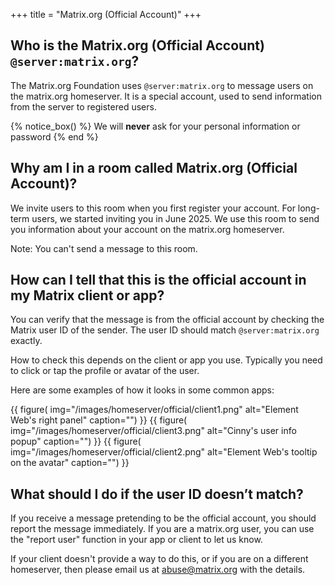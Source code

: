 +++
title = "Matrix.org (Official Account)"
+++

## Who is the Matrix.org (Official Account) `@server:matrix.org`?

The Matrix.org Foundation uses `@server:matrix.org` to message users on the matrix.org homeserver. It is a special account, used to send information from the server to registered users.

{% notice_box() %}
We will <b>never</b> ask for your personal information or password
{% end %}

## Why am I in a room called Matrix.org (Official Account)?

We invite users to this room when you first register your account. For long-term users, we started inviting you in June 2025. We use this room to send you information about your account on the matrix.org homeserver.

Note: You can't send a message to this room.

## How can I tell that this is the official account in my Matrix client or app?

You can verify that the message is from the official account by checking the Matrix user ID of the sender. The user ID should match `@server:matrix.org` exactly.

How to check this depends on the client or app you use. Typically you need to click or tap the profile or avatar of the user.

Here are some examples of how it looks in some common apps:

<div style="display:flex; flex-direction:row; flex-wrap: wrap; gap: 8px; align-items: baseline; justify-content: center;">
{{ figure(
    img="/images/homeserver/official/client1.png"
    alt="Element Web's right panel"
    caption="")
}}
{{ figure(
    img="/images/homeserver/official/client3.png"
    alt="Cinny's user info popup"
    caption="")
}}
{{ figure(
    img="/images/homeserver/official/client2.png"
    alt="Element Web's tooltip on the avatar"
    caption="")
}}
</div>

## What should I do if the user ID doesn’t match?

If you receive a message pretending to be the official account, you should report the message immediately. If you are a matrix.org user, you can use the "report user" function in your app or client to let us know.

If your client doesn't provide a way to do this, or if you are on a different homeserver, then please email us at [abuse@matrix.org](mailto:abuse@matrix.org) with the details.
